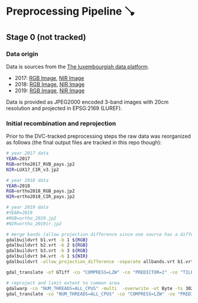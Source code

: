 # Preprocessing Pipeline 🪠

## Stage 0 (not tracked)

### Data origin
Data is sources from the [The luxembourgish data platform](https://data.public.lu). 

- 2017: [RGB Image](https://s3.eu-central-1.amazonaws.com/download.data.public.lu/resources/orthophoto-officelle-du-grand-duche-de-luxembourg-edition-2017/20180914-084015/ortho2017_RVB_pays.jp2), [NIR Image](https://s3.eu-central-1.amazonaws.com/download.data.public.lu/resources/orthophoto-officielle-du-grand-duche-de-luxembourg-edition-2017/20210720-085210/LUX17_CIR_v3.jp2)
- 2018: [RGB Image](https://s3.eu-central-1.amazonaws.com/download.data.public.lu/resources/orthophoto-officelle-du-grand-duche-de-luxembourg-edition-2018/ortho2018_RGB_pays.jp2), [NIR Image](https://s3.eu-central-1.amazonaws.com/download.data.public.lu/resources/orthophoto-officelle-du-grand-duche-de-luxembourg-edition-2018/ortho2018_CIR_pays.jp2)
- 2019: [RGB Image](https://s3.eu-central-1.amazonaws.com/download.data.public.lu/resources/orthophoto-officelle-du-grand-duche-de-luxembourg-edition-2019/20191202-111633/ortho_2019.jp2), [NIR Image](https://s3.eu-central-1.amazonaws.com/download.data.public.lu/resources/orthophoto-officelle-du-grand-duche-de-luxembourg-edition-2019/20191202-111633/ortho_2019ir.jp2)

Data is provided as JPEG2000 encoded 3-band images with 20cm resolution and projected in EPSG:2169 (LUREF).  

### Initial recombination and reprojection

Prior to the DVC-tracked preprocessing steps the raw data was reorganized as follows (the final output files are tracked in this repo though):

```bash
# year 2017 data
YEAR=2017
RGB=ortho2017_RVB_pays.jp2
NIR=LUX17_CIR_v3.jp2

# year 2018 data
YEAR=2018
RGB=ortho2018_RGB_pays.jp2
NIR=ortho2018_CIR_pays.jp2

# year 2019 data
#YEAR=2019
#RGB=ortho_2019.jp2
#NIR=ortho_2019ir.jp2

# merge bands (allow projection difference since one source has a differnt projection string but correct projection parameters)
gdalbuildvrt b1.vrt -b 1 ${RGB} 
gdalbuildvrt b2.vrt -b 2 ${RGB}
gdalbuildvrt b3.vrt -b 3 ${RGB}
gdalbuildvrt b4.vrt -b 1 ${NIR}
gdalbuildvrt -allow_projection_difference -separate allbands.vrt b1.vrt b2.vrt b3.vrt b4.vrt

gdal_translate -of GTiff -co "COMPRESS=LZW" -co "PREDICTOR=2" -co "TILED=YES" -co "BIGTIFF=YES" -co "ALPHA=NO" -colorinterp_1 "red" -colorinterp_2 "green" -colorinterp_3 "blue" allbands.vrt ortho_ms_${YEAR}.tif

# reproject and limit extent to common area
gdalwarp -co "NUM_THREADS=ALL_CPUS" -multi  -overwrite -ot Byte -ts 302346 420442 -te 263584.672 5479988.018 324060.605 5564085.859 -t_srs '+proj=utm +zone=32 +ellps=GRS80 +towgs84=0,0,0,0,0,0,0 +units=m +no_defs' -r average ortho_ms_2017.tif ortho_ms_${YEAR}_EPSG3044.vrt
gdal_translate -co "NUM_THREADS=ALL_CPUS" -co "COMPRESS=LZW" -co "PREDICTOR=2" -co "TILED=YES" -co "BIGTIFF=YES" -co "ALPHA=NO" ortho_ms_${YEAR}_EPSG3044.vrt ortho_ms_${YEAR}_EPSG3044.tif

```
